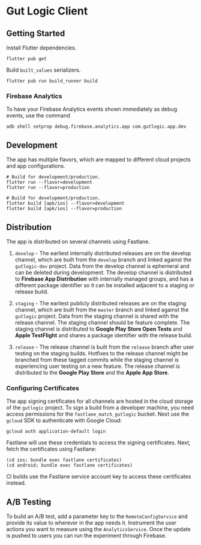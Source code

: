# Gut Logic Client

## Getting Started

Install Flutter dependencies.

```
flutter pub get
```

Build `built_values` serializers.

```
flutter pub run build_runner build
```

### Firebase Analytics

To have your Firebase Analytics events shown immediately as debug events, use the command

```
adb shell setprop debug.firebase.analytics.app com.gutlogic.app.dev
```

## Development

The app has multiple flavors, which are mapped to different cloud projects and app configurations.

```
# Build for development/production.
flutter run --flavor=development
flutter run --flavor=production

# Build for development/production.
flutter build [apk/ios] --flavor=development
flutter build [apk/ios] --flavor=production
```

## Distribution

The app is distributed on several channels using Fastlane.

1. `develop` - The earliest internally distributed releases are on the develop channel, which are
   built from the `develop` branch and linked against the `gutlogic-dev` project. Data from the
   develop channel is ephemeral and can be deleted during development. The develop channel is
   distributed to **Firebase App Distribution** with internally managed groups, and has a different
   package identifier so it can be installed adjacent to a staging or release build.

2. `staging` - The earliest publicly distributed releases are on the staging channel, which are
   built from the `master` branch and linked against the `gutlogic` project. Data from the staging
   channel is shared with the release channel. The staging channel should be feature complete. The
   staging channel is distributed to **Google Play Store Open Tests** and **Apple TestFlight** and
   shares a package identifier with the release build.

3. `release` - The release channel is built from the `release` branch after user testing on the
   staging builds. Hotfixes to the release channel might be branched from these tagged commits while
   the staging channel is experiencing user testing on a new feature. The release channel is
   distributed to the **Google Play Store** and the **Apple App Store**.

### Configuring Certificates

The app signing certificates for all channels are hosted in the cloud storage of the `gutlogic`
project. To sign a build from a developer machine, you need access permissions for the
`fastlane_match_gutlogic` bucket. Next use the `gcloud` SDK to authenticate with Google Cloud:

```
gcloud auth application-default login
```

Fastlane will use these credentials to access the signing certificates. Next, fetch the certificates
using Fastlane:

```
(cd ios; bundle exec fastlane certificates)
(cd android; bundle exec fastlane certificates)
```

CI builds use the Fastlane service account key to access these certificates instead.

## A/B Testing

To build an A/B test, add a parameter key to the `RemoteConfigService` and provide its value
to wherever in the app needs it. Instrument the user actions you want to measure using the
`AnalyticsService`. Once the update is pushed to users you can run the experiment through
Firebase.
